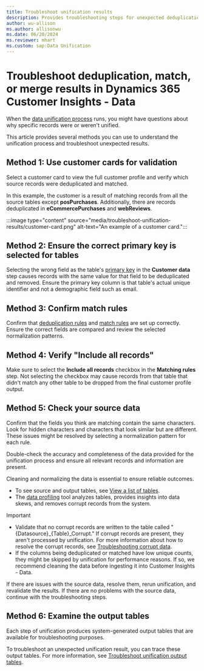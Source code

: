```yaml
---
title: Troubleshoot unification results
description: Provides troubleshooting steps for unexpected deduplication, match, or merge results in Microsoft Dynamics 365 Customer Insights - Data.
author: wu-allison
ms.author: allisonwu
ms.date: 06/20/2024
ms.reviewer: mhart
ms.custom: sap:Data Unification
---
```

# Troubleshoot deduplication, match, or merge results in Dynamics 365 Customer Insights - Data

When the [data unification process](/dynamics365/customer-insights/data/data-unification) runs, you might have questions about why specific records were or weren't unified.

This article provides several methods you can use to understand the unification process and troubleshoot unexpected results.

## Method 1: Use customer cards for validation

Select a customer card to view the full customer profile and verify which source records were deduplicated and matched.

In this example, the customer is a result of matching records from all the source tables except **posPurchases**. Additionally, there are records deduplicated in **eCommercePurchases** and **webReviews**.

:::image type="content" source="media/troubleshoot-unification-results/customer-card.png" alt-text="An example of a customer card.":::

## Method 2: Ensure the correct primary key is selected for tables

Selecting the wrong field as the table's [primary key]( /dynamics365/customer-insights/data/data-unification-map-tables#select-primary-key) in the **Customer data** step causes records with the same value for that field to be deduplicated and removed. Ensure the primary key column is that table's actual unique identifier and not a demographic field such as email.

## Method 3: Confirm match rules

Confirm that [deduplication rules](/dynamics365/customer-insights/data/data-unification-duplicates) and [match rules](/dynamics365/customer-insights/data/data-unification-match-tables) are set up correctly. Ensure the correct fields are compared and review the selected normalization patterns.

## Method 4: Verify "Include all records"

Make sure to select the **Include all records** checkbox in the **Matching rules** step. Not selecting the checkbox may cause records from that table that didn't match any other table to be dropped from the final customer profile output.

## Method 5: Check your source data

Confirm that the fields you think are matching contain the same characters. Look for hidden characters and characters that look similar but are different. These issues might be resolved by selecting a normalization pattern for each rule.

Double-check the accuracy and completeness of the data provided for the unification process and ensure all relevant records and information are present.

Cleaning and normalizing the data is essential to ensure reliable outcomes.

- To see source and output tables, see [View a list of tables](/dynamics365/customer-insights/data/tables#view-a-list-of-tables).
- The [data profiling](/dynamics365/customer-insights/data/data-sources#data-profiling) tool analyzes tables, provides insights into data skews, and removes corrupt records from the system.

> [!IMPORTANT]
>
> - Validate that no corrupt records are written to the table called "{Datasource}_{Table}_Corrupt." If corrupt records are present, they aren't processed by unification. For more information about how to resolve the corrupt records, see [Troubleshooting corrupt data](/troubleshoot/dynamics-365/customer-insights/data/data-ingestion/common-data-ingestion-errors).
> - If the columns being deduplicated or matched have low unique counts, they might be skipped by unification for performance reasons. If so, we recommend cleaning the data before ingesting it into Customer Insights - Data.

If there are issues with the source data, resolve them, rerun unification, and revalidate the results. If there are no problems with the source data, continue with the troubleshooting steps.

## Method 6: Examine the output tables

Each step of unification produces system-generated output tables that are available for troubleshooting purposes.

To troubleshoot an unexpected unification result, you can trace these output tables. For more information, see [Troubleshoot unification output tables](troubleshoot-unification-output-tables.md).
